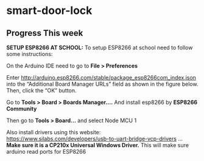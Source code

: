 # smart-door-lock

## Progress This week

**SETUP ESP8266 AT SCHOOL:**
To setup ESP8266 at school need to follow some instructions:

On the Arduino IDE need to go to **File > Preferences**

Enter http://arduino.esp8266.com/stable/package_esp8266com_index.json into the “Additional Board Manager URLs” field as shown in the figure below. Then, click the “OK” button.

Go to **Tools > Board > Boards Manager….** And install esp8266 by **ESP8266 Community**

Then go to **Tools > Board…** and select Node MCU 1

Also install drivers using this website: https://www.silabs.com/developers/usb-to-uart-bridge-vcp-drivers … **Make sure it is a CP210x Universal Windows Driver.** This will make sure arduino read ports for ESP8266


